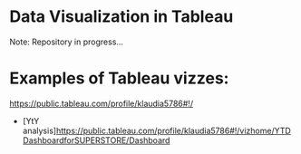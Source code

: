 # Data Visualization in Tableau
Note: Repository in progress...

# Examples of Tableau vizzes:
https://public.tableau.com/profile/klaudia5786#!/

* [YtY analysis]https://public.tableau.com/profile/klaudia5786#!/vizhome/YTDDashboardforSUPERSTORE/Dashboard
